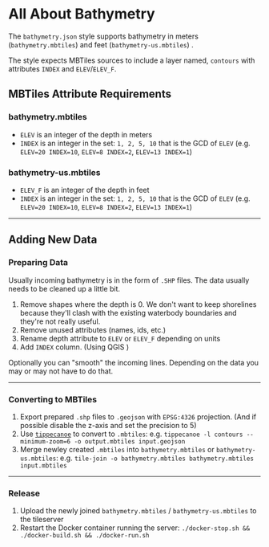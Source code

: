 # All About Bathymetry

The `bathymetry.json` style supports bathymetry in meters (`bathymetry.mbtiles`) and feet (`bathymetry-us.mbtiles`) .

The style expects MBTiles sources to include a layer named, `contours` with attributes `INDEX` and `ELEV`/`ELEV_F`.

## MBTiles Attribute Requirements

### bathymetry.mbtiles 

 - `ELEV`  is an integer of the depth in meters
 - `INDEX` is an integer in the set: `1, 2, 5, 10` that is the GCD of `ELEV` (e.g. `ELEV=20 INDEX=10`, `ELEV=8 INDEX=2`, `ELEV=13 INDEX=1`)


### bathymetry-us.mbtiles
 - `ELEV_F`  is an integer of the depth in feet
 - `INDEX` is an integer in the set: `1, 2, 5, 10` that is the GCD of `ELEV` (e.g. `ELEV=20 INDEX=10`, `ELEV=8 INDEX=2`, `ELEV=13 INDEX=1`)

 ---

## Adding New Data

### Preparing Data

Usually incoming bathymetry is in the form of `.SHP` files. The data usually needs to be cleaned up a little bit.

1. Remove shapes where the depth is 0. We don't want to keep shorelines because they'll clash with the existing waterbody boundaries and they're not really useful.
2. Remove unused attributes (names, ids, etc.)
3. Rename depth attribute to `ELEV` or `ELEV_F` depending on units
4. Add `INDEX` column. (Using QGIS )

Optionally you can "smooth" the incoming lines. Depending on the data you may or may not have to do that.

---

### Converting to MBTiles



1. Export prepared `.shp` files to `.geojson` with `EPSG:4326` projection. (And if possible disable the z-axis and set the precision to 5)
2. Use [`tippecanoe`](https://github.com/mapbox/tippecanoe) to convert to `.mbtiles`: e.g. `tippecanoe -l contours --minimum-zoom=6 -o output.mbtiles input.geojson`
3. Merge newley created `.mbtiles` into `bathymetry.mbtiles` or `bathymetry-us.mbtiles`: e.g. `tile-join -o bathymetry.mbtiles bathymetry.mbtiles input.mbtiles`

---

### Release

1. Upload the newly joined `bathymetry.mbtiles` / `bathymetry-us.mbtiles` to the tileserver
2. Restart the Docker container running the server: `./docker-stop.sh && ./docker-build.sh && ./docker-run.sh`

